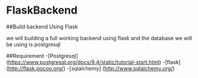 # FlaskBackend

##Build backend Using Flask

we will building a full working backend using flask and the database we will be
using is postgresql

##Requirement
-[Postgresql] (https://www.postgresql.org/docs/9.4/static/tutorial-start.html)
-[flask] (http://flask.pocoo.org/)
-[sqlalchemy] (http://www.sqlalchemy.org/)


